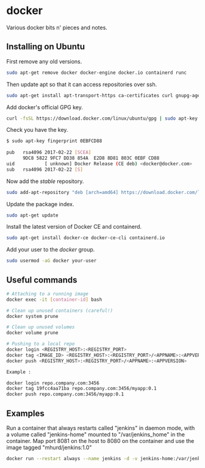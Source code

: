 # docker
Various docker bits n' pieces and notes.

## Installing on Ubuntu
First remove any old versions.
```bash
sudo apt-get remove docker docker-engine docker.io containerd runc
```
Then update apt so that it can access repositories over ssh.
```bash
sudo apt-get install apt-transport-https ca-certificates curl gnupg-agent software-properties-common
```
Add docker's official GPG key.
```bash
curl -fsSL https://download.docker.com/linux/ubuntu/gpg | sudo apt-key add -
```
Check you have the key.
```bash
$ sudo apt-key fingerprint 0EBFCD88
    
pub   rsa4096 2017-02-22 [SCEA]
      9DC8 5822 9FC7 DD38 854A  E2D8 8D81 803C 0EBF CD88
uid           [ unknown] Docker Release (CE deb) <docker@docker.com>
sub   rsa4096 2017-02-22 [S]
```
Now add the *stable* repository.
```bash
sudo add-apt-repository "deb [arch=amd64] https://download.docker.com/linux/ubuntu $(lsb_release -cs) stable"
```
Update the package index.
```bash
sudo apt-get update
```
Install the latest version of Docker CE and containerd.
```bash
sudo apt-get install docker-ce docker-ce-cli containerd.io
```
Add your user to the *docker* group.
```bash
sudo usermod -aG docker your-user
```

## Useful commands

```bash
# Attaching to a running image
docker exec -it [container-id] bash

# Clean up unused containers (careful!)
docker system prune

# Clean up unused volumes
docker volume prune

# Pushing to a local repo
docker login <REGISTRY_HOST>:<REGISTRY_PORT>
docker tag <IMAGE_ID> <REGISTRY_HOST>:<REGISTRY_PORT>/<APPNAME>:<APPVERSION>
docker push <REGISTRY_HOST>:<REGISTRY_PORT>/<APPNAME>:<APPVERSION>

Example :

docker login repo.company.com:3456
docker tag 19fcc4aa71ba repo.company.com:3456/myapp:0.1
docker push repo.company.com:3456/myapp:0.1

```

## Examples
Run a container that always restarts called "jenkins" in daemon mode, with a volume called "jenkins-home" mounted to 
"/var/jenkins_home" in the container. Map port 8081 on the host to 8080 on the container and use the image tagged "mhurd/jenkins:1.0"
```bash
docker run --restart always --name jenkins -d -v jenkins-home:/var/jenkins_home -p 8081:8080 -p 50000:50000 mhurd/jenkins:1.0
```
